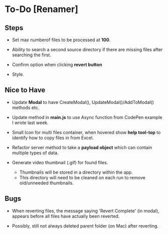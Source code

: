 # To-Do [Renamer]

## Steps

- Set max numberof files to be processed at **100**.

- Ability to search a second source directory if there are missing files after searching the first.

- Confirm option when clicking **revert button**

- Style.

## Nice to Have

- Update **Modal** to have CreateModal(), UpdateModal()/AddToModal() methods etc.

- Update method in **main.js** to use Async function from CodePen example I wrote last week.

- Small Icon for multi files container, when hovered show **help tool-top** to identify how to copy files in from Excel.

- Refactor server method to take a **payload object** which can contain multiple types of data.

- Generate video thumbnail (.gif) for found files.

  - Thumbnails will be stored in a directory within the app.
  - This directory will need to be cleaned on each run to remove old/unneeded thumbnails.

## Bugs

- When reverting files, the message saying 'Revert Complete' (in modal), appears before all files have actually been reverted.

- Possibly, still not always deleted parent folder (on Mac) after reverting.

